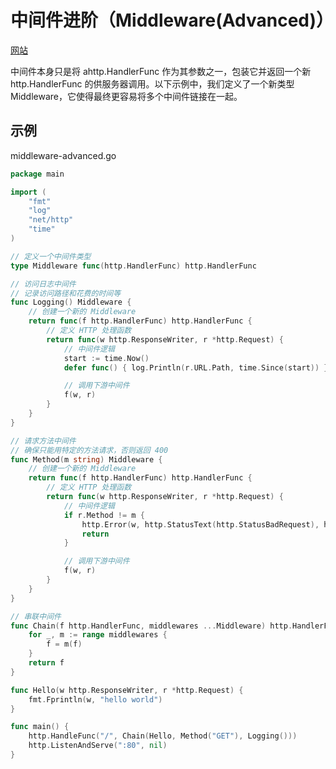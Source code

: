 # 中间件进阶（Middleware(Advanced)）<!-- omit in toc -->

[网站](https://gowebexamples.com/advanced-middleware/)

中间件本身只是将 ahttp.HandlerFunc 作为其参数之一，包装它并返回一个新 http.HandlerFunc 的供服务器调用。以下示例中，我们定义了一个新类型 Middleware，它使得最终更容易将多个中间件链接在一起。

## 示例

middleware-advanced.go

```go
package main

import (
	"fmt"
	"log"
	"net/http"
	"time"
)

// 定义一个中间件类型
type Middleware func(http.HandlerFunc) http.HandlerFunc

// 访问日志中间件
// 记录访问路径和花费的时间等
func Logging() Middleware {
	// 创建一个新的 Middleware
	return func(f http.HandlerFunc) http.HandlerFunc {
		// 定义 HTTP 处理函数
		return func(w http.ResponseWriter, r *http.Request) {
			// 中间件逻辑
			start := time.Now()
			defer func() { log.Println(r.URL.Path, time.Since(start)) }()

			// 调用下游中间件
			f(w, r)
		}
	}
}

// 请求方法中间件
// 确保只能用特定的方法请求，否则返回 400
func Method(m string) Middleware {
	// 创建一个新的 Middleware
	return func(f http.HandlerFunc) http.HandlerFunc {
		// 定义 HTTP 处理函数
		return func(w http.ResponseWriter, r *http.Request) {
			// 中间件逻辑
			if r.Method != m {
				http.Error(w, http.StatusText(http.StatusBadRequest), http.StatusBadRequest)
				return
			}

			// 调用下游中间件
			f(w, r)
		}
	}
}

// 串联中间件
func Chain(f http.HandlerFunc, middlewares ...Middleware) http.HandlerFunc {
	for _, m := range middlewares {
		f = m(f)
	}
	return f
}

func Hello(w http.ResponseWriter, r *http.Request) {
	fmt.Fprintln(w, "hello world")
}

func main() {
	http.HandleFunc("/", Chain(Hello, Method("GET"), Logging()))
	http.ListenAndServe(":80", nil)
}
```
